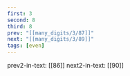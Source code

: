 ```yaml
---
first: 3
second: 8
third: 8
prev: "[[many_digits/3/87]]"
next: "[[many_digits/3/89]]"
tags: [even]
---
```

prev2-in-text: [[86]]
next2-in-text: [[90]]
